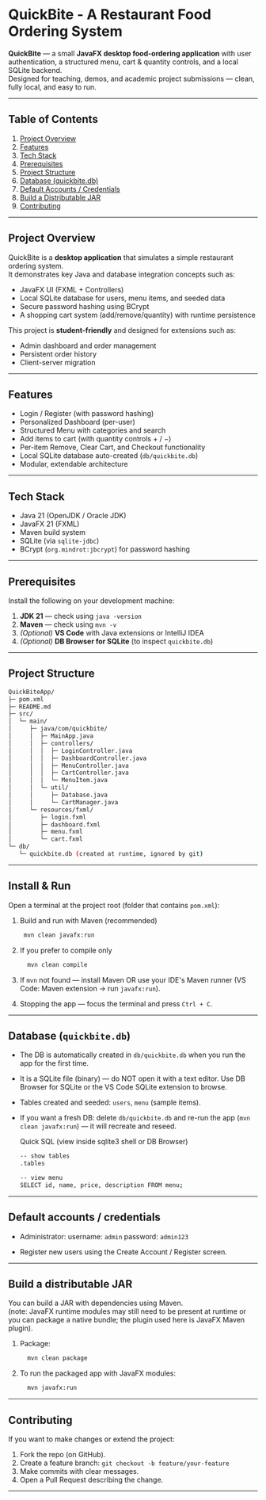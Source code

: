 # QuickBite - A Restaurant Food Ordering System

**QuickBite** — a small **JavaFX desktop food-ordering application** with user authentication, a structured menu, cart & quantity controls, and a local SQLite backend.  
Designed for teaching, demos, and academic project submissions — clean, fully local, and easy to run.

---

## Table of Contents
1. [Project Overview](#project-overview)
2. [Features](#features)
3. [Tech Stack](#tech-stack)
4. [Prerequisites](#prerequisites)
5. [Project Structure](#project-structure)
6. [Database (quickbite.db)](#database-quickbitedb)
7. [Default Accounts / Credentials](#default-accounts--credentials)
8. [Build a Distributable JAR](#build-a-distributable-jar)
9. [Contributing](#contributing)

---

## Project Overview
QuickBite is a **desktop application** that simulates a simple restaurant ordering system.  
It demonstrates key Java and database integration concepts such as:

- JavaFX UI (FXML + Controllers)
- Local SQLite database for users, menu items, and seeded data
- Secure password hashing using BCrypt
- A shopping cart system (add/remove/quantity) with runtime persistence

This project is **student-friendly** and designed for extensions such as:
- Admin dashboard and order management  
- Persistent order history  
- Client-server migration  

---

## Features
- Login / Register (with password hashing)  
- Personalized Dashboard (per-user)  
- Structured Menu with categories and search  
- Add items to cart (with quantity controls + / −)  
- Per-item Remove, Clear Cart, and Checkout functionality  
- Local SQLite database auto-created (`db/quickbite.db`)  
- Modular, extendable architecture  

---

## Tech Stack
- Java 21 (OpenJDK / Oracle JDK)
- JavaFX 21 (FXML)
- Maven build system
- SQLite (via `sqlite-jdbc`)
- BCrypt (`org.mindrot:jbcrypt`) for password hashing

---

## Prerequisites
Install the following on your development machine:

1. **JDK 21** — check using `java -version`
2. **Maven** — check using `mvn -v`
3. *(Optional)* **VS Code** with Java extensions or IntelliJ IDEA
4. *(Optional)* **DB Browser for SQLite** (to inspect `quickbite.db`)

---

## Project Structure
```bash
QuickBiteApp/
├─ pom.xml
├─ README.md
├─ src/
│  └─ main/
│     ├─ java/com/quickbite/
│     │  ├─ MainApp.java
│     │  ├─ controllers/
│     │  │  ├─ LoginController.java
│     │  │  ├─ DashboardController.java
│     │  │  ├─ MenuController.java
│     │  │  ├─ CartController.java
│     │  │  └─ MenuItem.java
│     │  └─ util/
│     │     ├─ Database.java
│     │     └─ CartManager.java
│     └─ resources/fxml/
│        ├─ login.fxml
│        ├─ dashboard.fxml
│        ├─ menu.fxml
│        └─ cart.fxml
└─ db/
   └─ quickbite.db (created at runtime, ignored by git)
```

---

## Install & Run
Open a terminal at the project root (folder that contains `pom.xml`):

1. Build and run with Maven (recommended)
   ```bash
    mvn clean javafx:run
   ```
   
2. If you prefer to compile only
   ```bash
     mvn clean compile
   ```

3. If `mvn` not found — install Maven OR use your IDE's Maven runner (VS Code: Maven extension → run `javafx:run`).

4. Stopping the app — focus the terminal and press `Ctrl + C`.

---

## Database (`quickbite.db`)
- The DB is automatically created in `db/quickbite.db` when you run the app for the first time.
- It is a SQLite file (binary) — do NOT open it with a text editor. Use DB Browser for SQLite or the VS Code SQLite extension to browse.
- Tables created and seeded: `users`, `menu` (sample items).
- If you want a fresh DB: delete `db/quickbite.db` and re-run the app (`mvn clean javafx:run`) — it will recreate and reseed.

  Quick SQL (view inside sqlite3 shell or DB Browser)
  ```bash
  -- show tables
  .tables
  
  -- view menu
  SELECT id, name, price, description FROM menu;
  ```

---

## Default accounts / credentials
- Administrator:
  username: `admin`
  password: `admin123`

- Register new users using the Create Account / Register screen.

---

## Build a distributable JAR
You can build a JAR with dependencies using Maven.<br>
(note: JavaFX runtime modules may still need to be present at runtime or you can package a native bundle; the plugin used here is JavaFX Maven plugin).

1. Package:
   ```bash
     mvn clean package
   ```

2. To run the packaged app with JavaFX modules:
   ```bash
     mvn javafx:run
    ```

---

## Contributing
If you want to make changes or extend the project:
1. Fork the repo (on GitHub).
2. Create a feature branch: `git checkout -b feature/your-feature`
3. Make commits with clear messages.
4. Open a Pull Request describing the change.

---
